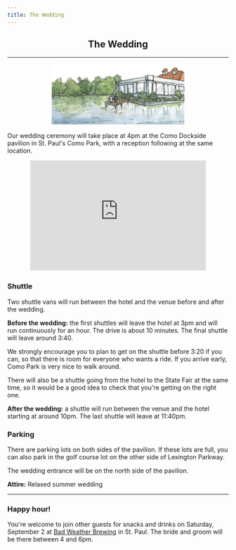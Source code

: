 ```yaml
---
title: The Wedding
---
```


<h2 align="center"> The Wedding </h2>

----
<p align="center">

<!-- <img src="img/ComoPavilion1909.JPG"> -->
<img src="img/como2.png" width="60%" height="60%">
</p>


Our wedding ceremony will take place at 4pm at the Como Dockside pavilion in St. Paul's Como Park, with a reception following at the same location. 

<p align="center">
<iframe src="https://www.google.com/maps/embed?pb=!1m14!1m8!1m3!1d2822.11131912174!2d-93.1441629!3d44.9820497!3m2!1i1024!2i768!4f13.1!3m3!1m2!1s0x52b32b1dac9bab27%3A0xb4264e0af6d64510!2sComo+Dockside!5e0!3m2!1sen!2sus!4v1486357064178" width="400" height="250" frameborder="0" style="border:0" allowfullscreen></iframe>
<!-- [Map](https://www.google.com/maps/place/Como+Dockside/@44.9820497,-93.1441629,17z/data=!4m5!3m4!1s0x52b32b1dac9bab27:0xb4264e0af6d64510!8m2!3d44.9822356!4d-93.1431115) -->
</p>

 <a name="shuttles"></a>

### Shuttle


Two shuttle vans will run between the hotel and the venue before and after the wedding. 

**Before the wedding:** the first shuttles will leave the hotel at 3pm and will run continuously for an hour. The drive is about 10 minutes. The final shuttle will leave around 3:40. 

We strongly encourage you to plan to get on the shuttle before 3:20 if you can, so that there is room for everyone who wants a ride. If you arrive early, Como Park is very nice to walk around.

There will also be a shuttle going from the hotel to the State Fair at the same time, so it would be a good idea to check that you're getting on the right one.

**After the wedding:** a shuttle will run between the venue and the hotel starting at around 10pm. The last shuttle will leave at 11:40pm.


### Parking

There are parking lots on both sides of the pavilion. If these lots are full, you can also park in the golf course lot on the other side of Lexington Parkway. 

The wedding entrance will be on the north side of the pavilion.


**Attire:** Relaxed summer wedding 

-----


### Happy hour!

You're welcome to join other guests for snacks and drinks on Saturday, September 2 at [Bad Weather Brewing](www.badweatherbrewery.com) in St. Paul. 
The bride and groom will be there between 4 and 6pm. 


<!-- 
----

Get in touch with one of us anytime if you have questions about the event!
 

 -->
 
 
 
